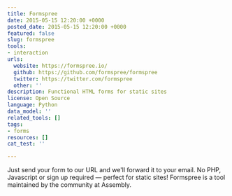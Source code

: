 ```yaml
---
title: Formspree
date: 2015-05-15 12:20:00 +0000
posted_date: 2015-05-15 12:20:00 +0000
featured: false
slug: formspree
tools:
- interaction
urls:
  website: https://formspree.io/
  github: https://github.com/formspree/formspree
  twitter: https://twitter.com/formspree
  other: ''
description: Functional HTML forms for static sites
license: Open Source
language: Python
data_model: ''
related_tools: []
tags:
- forms
resources: []
cat_test: ''

---
```

Just send your form to our URL and we'll forward it to your email. No PHP, Javascript or sign up required — perfect for static sites! Formspree is a tool maintained by the community at Assembly.




